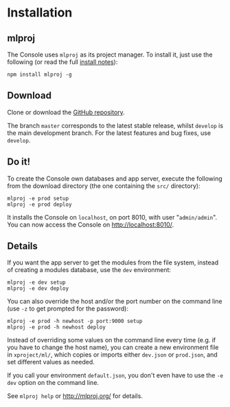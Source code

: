 # Installation

## mlproj

The Console uses `mlproj` as its project manager.  To install it, just use the
following (or read the full [install notes](http://mlproj.org/doc/install)):

```
npm install mlproj -g
```

## Download

Clone or download
the [GitHub repository](https://github.com/fgeorges/expath-ml-console).

The branch `master` corresponds to the latest stable release, whilst `develop`
is the main development branch.  For the latest features and bug fixes, use
`develop`.

## Do it!

To create the Console own databases and app server, execute the following from
the download directory (the one containing the `src/` directory):

```
mlproj -e prod setup
mlproj -e prod deploy
```

It installs the Console on `localhost`, on port 8010, with user "`admin/admin`".
You can now access the Console
on [http://localhost:8010/](http://localhost:8010/).

## Details

If you want the app server to get the modules from the file system, instead of
creating a modules database, use the `dev` environment:

```
mlproj -e dev setup
mlproj -e dev deploy
```

You can also override the host and/or the port number on the command line (use
`-z` to get prompted for the password):

```
mlproj -e prod -h newhost -p port:9000 setup
mlproj -e prod -h newhost deploy
```

Instead of overriding some values on the command line every time (e.g. if you
have to change the host name), you can create a new environment file in
`xproject/ml/`, which copies or imports either `dev.json` or `prod.json`, and
set different values as needed.

If you call your environment `default.json`, you don't even have to use the `-e
dev` option on the command line.

See `mlproj help` or http://mlproj.org/ for details.
